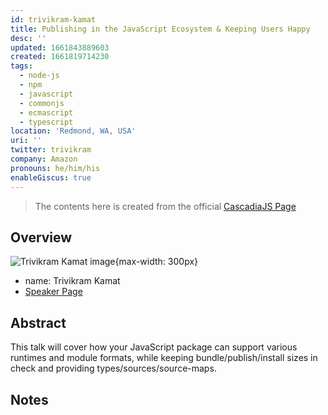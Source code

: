```yaml
---
id: trivikram-kamat
title: Publishing in the JavaScript Ecosystem & Keeping Users Happy
desc: ''
updated: 1661843889603
created: 1661819714230
tags:
  - node-js
  - npm
  - javascript
  - commonjs
  - ecmascript
  - typescript
location: 'Redmond, WA, USA'
uri: ''
twitter: trivikram
company: Amazon
pronouns: he/him/his
enableGiscus: true
---
```

> The contents here is created from the official [CascadiaJS Page](https://2022.cascadiajs.com/speakers/trivikram-kamat)

## Overview

![Trivikram Kamat image](https://create-4jr.begin.app/_static/2022/trivikram-kamat.jpg){max-width: 300px}
- name: Trivikram Kamat
- [Speaker Page](https://2022.cascadiajs.com/speakers/trivikram-kamat)

## Abstract

This talk will cover how your JavaScript package can support various runtimes and module formats, while keeping bundle/publish/install sizes in check and providing types/sources/source-maps.

## Notes

